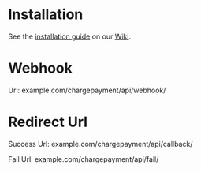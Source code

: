 Installation
============

See the [installation guide](https://github.com/CKOTech/checkout-magento-plugin/wiki/Installation) on our [Wiki](https://github.com/CKOTech/checkout-magento-plugin/wiki).

Webhook
========
Url: example.com/chargepayment/api/webhook/

Redirect Url
========
Success Url: example.com/chargepayment/api/callback/

Fail Url: example.com/chargepayment/api/fail/


